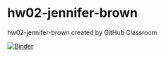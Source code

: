 # hw02-jennifer-brown
hw02-jennifer-brown created by GitHub Classroom

[![Binder](https://mybinder.org/badge_logo.svg)](https://mybinder.org/v2/gh/UCB-stat-159-s23/hw02-jennifer-brown/main)
